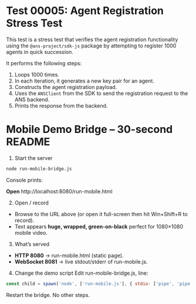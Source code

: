# Test 00005: Agent Registration Stress Test

This test is a stress test that verifies the agent registration functionality using the `@ans-project/sdk-js` package by attempting to register 1000 agents in quick succession.

It performs the following steps:

1. Loops 1000 times.
2. In each iteration, it generates a new key pair for an agent.
3. Constructs the agent registration payload.
4. Uses the `ANSClient` from the SDK to send the registration request to the ANS backend.
5. Prints the response from the backend.

# Mobile Demo Bridge – 30-second README

1. Start the server

```bash
node run-mobile-bridge.js
```

Console prints:

**Open** http://localhost:8080/run-mobile.html

2. Open / record

- Browse to the URL above (or open it full-screen then hit Win+Shift+R to record).
- Text appears **huge, wrapped, green-on-black** perfect for 1080×1080 mobile video.

3. What’s served

- **HTTP 8080** → run-mobile.html (static page).
- **WebSocket 8081** → live stdout/stderr of run-mobile.js.

4. Change the demo script
   Edit run-mobile-bridge.js, line:

```javascript
const child = spawn('node', ['run-mobile.js'], { stdio: ['pipe', 'pipe', 'pipe'] });
```

Restart the bridge. No other steps.
